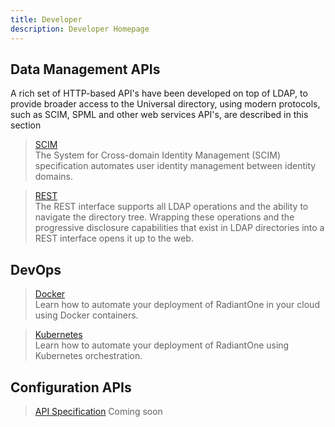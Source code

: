 ```yaml
---
title: Developer
description: Developer Homepage
---
```


## Data Management APIs 

A rich set of HTTP-based API's have been developed on top of LDAP, to provide broader access to the Universal directory, using modern protocols, such as SCIM, SPML and other web services API's, are described in this section

<section>
  
  > [SCIM](/web-services-api-guide/04-scim)  
  > The System for Cross-domain Identity Management (SCIM) specification automates user identity management between identity domains. 
  
  > [REST](/web-services-api-guide/05-rest)  
  > The REST interface supports all LDAP operations and the ability to navigate the directory tree. Wrapping these operations and the progressive disclosure capabilities that exist in LDAP directories into a REST interface opens it up to the web.
   
</section>

## DevOps 

<section>
  
  > [Docker](/getting_started/docker)  
  > Learn how to automate your deployment of RadiantOne in your cloud using Docker containers.
  
  > [Kubernetes](/getting_started/kubernetes)  
  > Learn how to automate your deployment of RadiantOne using Kubernetes orchestration. 
  
   
</section>

## Configuration APIs

<section>
  
  > [API Specification](/developer)
  > Coming soon
  
</section>

